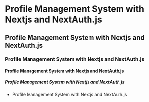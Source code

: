 # Profile Management System with Nextjs and NextAuth.js
## Profile Management System with Nextjs and NextAuth.js
### Profile Management System with Nextjs and NextAuth.js
#### Profile Management System with Nextjs and NextAuth.js
##### Profile Management System with Nextjs and NextAuth.js
* Profile Management System with Nextjs and NextAuth.js
